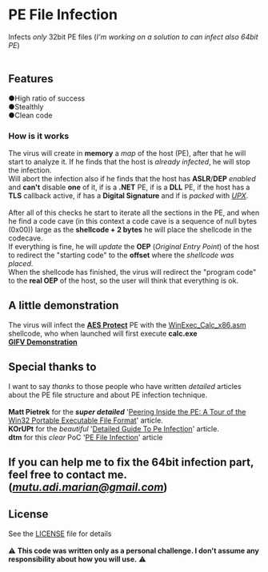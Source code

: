 # PE File Infection
Infects *only* 32bit PE files (*I'm working on a solution to can infect also 64bit PE*)
<br/>
<br/>
## Features
●High ratio of success
<br/>
●Stealthly
<br/>
●Clean code
<br/>
### How is it works
The virus will create in **memory** a *map* of the host (PE), after that he will start to analyze it.
If he finds that the host is *already infected*, he will stop the infection.
<br/>
Will abort the infection also if he finds that the host has **ASLR**/**DEP** *enabled* and **can't** disable **one** of it, if is a **.NET** PE, if is a **DLL** PE, if the host has a **TLS** callback active, if has a **Digital Signature** and if is *packed* with [*UPX*](https://upx.github.io/).
<br/>
<br/>
After all of this checks he start to iterate all the sections in the PE, and when he find a code cave (in this context a code cave is a sequence of null bytes (0x00)) large as the **shellcode + 2 bytes** he will place the shellcode in the codecave.
<br/>
If everything is fine, he will *update* the **OEP** (*Original Entry Point*) of the host to redirect the "starting code" to the **offset** where the *shellcode was placed*.
<br/>
When the shellcode has finished, the virus will redirect the "program code" to the **real OEP** of the host, so the user will think that everything is ok.
## A little demonstration
The virus will infect the [**AES Protect**](https://www.directorandgeneral.com/aes-protect/) PE with the [WinExec_Calc_x86.asm](https://github.com/Xxshark888xX/PE-File-Infection/blob/master/src/WinExec_calc_x86.asm) shellcode, who when launched will first execute **calc.exe**
<br/>
[**GIFV Demonstration**](https://i.imgur.com/ub4d94H.gifv)
## Special thanks to
I want to say *thanks* to those people who have written *detailed* articles about the PE file structure and about PE infection technique.
<br/>
<br/>
**Matt Pietrek** for the ***super detailed*** '[Peering Inside the PE: A Tour of the Win32 Portable Executable File Format](https://msdn.microsoft.com/en-us/library/ms809762.aspx)' article.
<br/>
**KOrUPt** for the *beautiful* '[Detailed Guide To Pe Infection](http://www.rohitab.com/discuss/topic/33006-detailed-guide-to-pe-infection/)' article.
<br>
**dtm** for this *clear* PoC '[PE File Infection](https://0x00sec.org/t/pe-file-infection/401)' article
## If you can help me to fix the 64bit infection part, feel free to contact me.<br/>(*mutu.adi.marian@gmail.com*)
## License
See the [LICENSE](LICENSE) file for details
<br/><br/>
:warning: **This code was written only as a personal challenge. I don't assume any responsibility about how you will use.** :warning:
